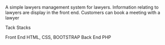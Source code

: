 A simple lawyers management system for lawyers. Information relating to lawyers are display in the front end. Customers can book a meeting with a lawyer

Tack Stacks

Front End
 HTML, CSS, BOOTSTRAP
Back End
 PHP
